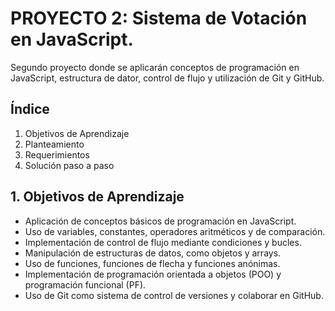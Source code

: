 # PROYECTO 2: Sistema de Votación en JavaScript.

Segundo proyecto donde se aplicarán conceptos de programación en JavaScript, estructura de dator, control de flujo y utilización de Git y GitHub.

## Índice
1. Objetivos de Aprendizaje
2. Planteamiento
3. Requerimientos
4. Solución paso a paso

## 1. Objetivos de Aprendizaje
* Aplicación de conceptos básicos de programación en JavaScript.
* Uso de variables, constantes, operadores aritméticos y de comparación.
* Implementación de control de flujo mediante condiciones y bucles.
* Manipulación de estructuras de datos, como objetos y arrays.
* Uso de funciones, funciones de flecha y funciones anónimas.
* Implementación de programación orientada a objetos (POO) y programación funcional (PF).
* Uso de Git como sistema de control de versiones y colaborar en GitHub.
